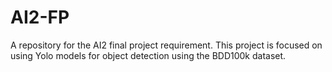 # AI2-FP
A repository for the AI2 final project requirement. This project is focused on using Yolo models for object detection using the BDD100k dataset.
